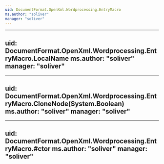 ```yaml
---
uid: DocumentFormat.OpenXml.Wordprocessing.EntryMacro
ms.author: "soliver"
manager: "soliver"
---
```


---
uid: DocumentFormat.OpenXml.Wordprocessing.EntryMacro.LocalName
ms.author: "soliver"
manager: "soliver"
---

---
uid: DocumentFormat.OpenXml.Wordprocessing.EntryMacro.CloneNode(System.Boolean)
ms.author: "soliver"
manager: "soliver"
---

---
uid: DocumentFormat.OpenXml.Wordprocessing.EntryMacro.#ctor
ms.author: "soliver"
manager: "soliver"
---
